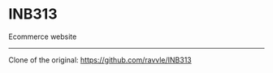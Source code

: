 INB313
======

Ecommerce website

---------------------------------------------------------------
Clone of the original: https://github.com/ravvle/INB313
